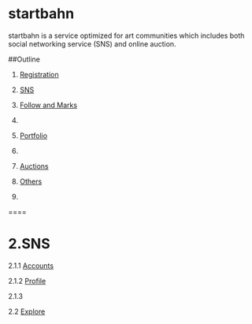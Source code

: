 **startbahn**
====
startbahn is a service optimized for art communities which includes both social networking service (SNS) and online auction.

##Outline
1. [Registration](#)
2. [SNS](#specifications)

5. [Follow and Marks](#)
6. [](#)
5. [Portfolio](#install)
6. 
7. [Auctions](#contribution)
8. [Others](#license)
9.
====

**2.SNS**
====
2.1.1 [Accounts](#)

2.1.2 [Profile](#)

2.1.3 [](#)

2.2 [Explore](#)
